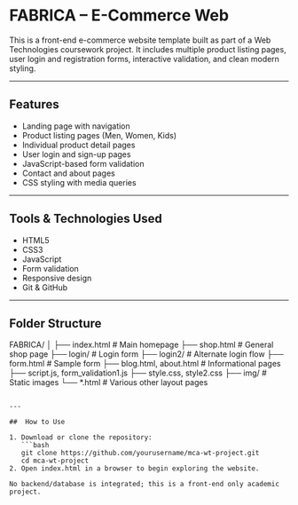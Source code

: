 # FABRICA – E-Commerce Web 

This is a front-end e-commerce website template built as part of a Web Technologies coursework project. It includes multiple product listing pages, user login and registration forms, interactive validation, and clean modern styling.

---

## Features

- Landing page with navigation
- Product listing pages (Men, Women, Kids)
- Individual product detail pages
- User login and sign-up pages
- JavaScript-based form validation
- Contact and about pages
- CSS styling with media queries

---

## Tools & Technologies Used

- HTML5
- CSS3
- JavaScript
- Form validation
- Responsive design
- Git & GitHub

---

## Folder Structure

FABRICA/
│
├── index.html # Main homepage
├── shop.html # General shop page
├── login/ # Login form
├── login2/ # Alternate login flow
├── form.html # Sample form
├── blog.html, about.html # Informational pages
├── script.js, form_validation1.js
├── style.css, style2.css
├── img/ # Static images
└── *.html # Various other layout pages
```

---

##  How to Use

1. Download or clone the repository:
   ```bash
   git clone https://github.com/yourusername/mca-wt-project.git
   cd mca-wt-project
2. Open index.html in a browser to begin exploring the website.

No backend/database is integrated; this is a front-end only academic project.